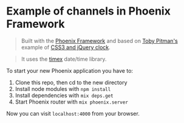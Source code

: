 # Example of channels in Phoenix Framework
> Built with the [Phoenix Framework](https://github.com/phoenixframework/phoenix) and based on [Toby Pitman's](www.tobypitman.com) example of [CSS3 and jQuery clock](https://css-tricks.com/css3-clock/).  

> It uses the [timex](https://github.com/bitwalker/timex) date/time library.

To start your new Phoenix application you have to:

1. Clone this repo, then cd to the new directory
2. Install node modules with `npm install`
2. Install dependencies with `mix deps.get`
3. Start Phoenix router with `mix phoenix.server`

Now you can visit `localhost:4000` from your browser.
